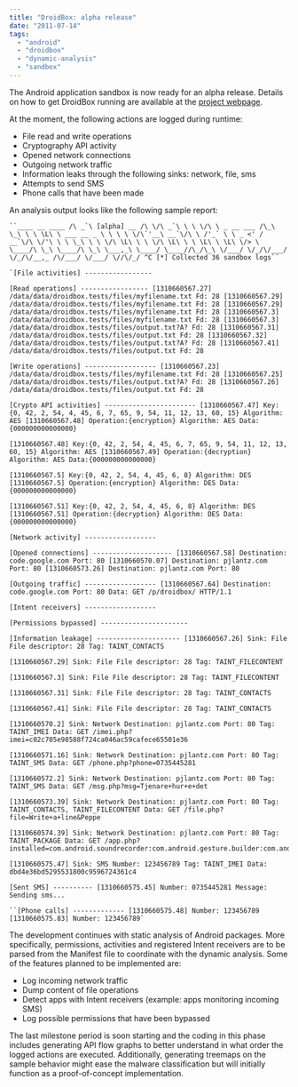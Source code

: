 ```yaml
---
title: "DroidBox: alpha release"
date: "2011-07-14"
tags: 
  - "android"
  - "droidbox"
  - "dynamic-analysis"
  - "sandbox"
---
```


The Android application sandbox is now ready for an alpha release. Details on how to get DroidBox running are available at the [project webpage](http://code.google.com/p/droidbox).

At the moment, the following actions are logged during runtime:

- File read and write operations
- Cryptography API activity
- Opened network connections
- Outgoing network traffic
- Information leaks through the following sinks: network, file, sms
- Attempts to send SMS
- Phone calls that have been made

An analysis output looks like the following sample report:

```
``____ __ ____ /\ _`\ [alpha] __ /\ \/\ _`\ \ \ \/\ \ _ __ ___ /\_\ \_\ \ \ \L\ \ ___ __ _ \ \ \ \ \/\`'__\ __`\/\ \ /'_` \ \ _ <' / __`\/\ \/'\ \ \ \_\ \ \ \/\ \L\ \ \ \/\ \L\ \ \ \L\ \ \L\ \/> \ \____/\ \_\ \____/\ \_\ \___,_\ \____/ \____//\_/\_\ \/___/ \/_/\/___/ \/_/\/__,_ /\/___/ \/___/ \//\/_/ ^C [*] Collected 36 sandbox logs``

`[File activities] -----------------

[Read operations] ----------------- [1310660567.27] /data/data/droidbox.tests/files/myfilename.txt Fd: 28 [1310660567.29] /data/data/droidbox.tests/files/myfilename.txt Fd: 28 [1310660567.29] /data/data/droidbox.tests/files/myfilename.txt Fd: 28 [1310660567.3] /data/data/droidbox.tests/files/myfilename.txt Fd: 28 [1310660567.3] /data/data/droidbox.tests/files/output.txt?A? Fd: 28 [1310660567.31] /data/data/droidbox.tests/files/output.txt Fd: 28 [1310660567.32] /data/data/droidbox.tests/files/output.txt?A? Fd: 28 [1310660567.41] /data/data/droidbox.tests/files/output.txt Fd: 28

[Write operations] ------------------ [1310660567.23] /data/data/droidbox.tests/files/myfilename.txt Fd: 28 [1310660567.25] /data/data/droidbox.tests/files/output.txt?A? Fd: 28 [1310660567.26] /data/data/droidbox.tests/files/output.txt Fd: 28

[Crypto API activities] ----------------------- [1310660567.47] Key:{0, 42, 2, 54, 4, 45, 6, 7, 65, 9, 54, 11, 12, 13, 60, 15} Algorithm: AES [1310660567.48] Operation:{encryption} Algorithm: AES Data:{000000000000000}

[1310660567.48] Key:{0, 42, 2, 54, 4, 45, 6, 7, 65, 9, 54, 11, 12, 13, 60, 15} Algorithm: AES [1310660567.49] Operation:{decryption} Algorithm: AES Data:{000000000000000}

[1310660567.5] Key:{0, 42, 2, 54, 4, 45, 6, 8} Algorithm: DES [1310660567.5] Operation:{encryption} Algorithm: DES Data:{000000000000000}

[1310660567.51] Key:{0, 42, 2, 54, 4, 45, 6, 8} Algorithm: DES [1310660567.51] Operation:{decryption} Algorithm: DES Data:{000000000000000}

[Network activity] ------------------

[Opened connections] -------------------- [1310660567.58] Destination: code.google.com Port: 80 [1310660570.07] Destination: pjlantz.com Port: 80 [1310660573.26] Destination: pjlantz.com Port: 80

[Outgoing traffic] ------------------ [1310660567.64] Destination: code.google.com Port: 80 Data: GET /p/droidbox/ HTTP/1.1

[Intent receivers] ------------------

[Permissions bypassed] ----------------------

[Information leakage] --------------------- [1310660567.26] Sink: File File descriptor: 28 Tag: TAINT_CONTACTS

[1310660567.29] Sink: File File descriptor: 28 Tag: TAINT_FILECONTENT

[1310660567.3] Sink: File File descriptor: 28 Tag: TAINT_FILECONTENT

[1310660567.31] Sink: File File descriptor: 28 Tag: TAINT_CONTACTS

[1310660567.41] Sink: File File descriptor: 28 Tag: TAINT_CONTACTS

[1310660570.2] Sink: Network Destination: pjlantz.com Port: 80 Tag: TAINT_IMEI Data: GET /imei.php?imei=c02c705e98588f724ca046ac59cafece65501e36

[1310660571.16] Sink: Network Destination: pjlantz.com Port: 80 Tag: TAINT_SMS Data: GET /phone.php?phone=0735445281

[1310660572.2] Sink: Network Destination: pjlantz.com Port: 80 Tag: TAINT_SMS Data: GET /msg.php?msg=Tjenare+hur+e+det

[1310660573.39] Sink: Network Destination: pjlantz.com Port: 80 Tag: TAINT_CONTACTS, TAINT_FILECONTENT Data: GET /file.php?file=Write+a+line&Peppe

[1310660574.39] Sink: Network Destination: pjlantz.com Port: 80 Tag: TAINT_PACKAGE Data: GET /app.php?installed=com.android.soundrecorder:com.android.gesture.builder:com.android.alarmclock:com.android.launcher:com.android.gallery:android:com.android.settings:com.android.providers.contacts:com.android.providers.applications:com.android.googlesearch:com.android.contacts:com.android.inputmethod.latin:com.android.phone:com.android.calculator2:droidbox.tests:com.android.providers.drm:com.android.htmlviewer:com.example.android.softkeyboard:com.android.term:com.android.providers.calendar:com.android.bluetooth:com.android.packageinstaller:com.android.development:com.android.calendar:com.android.browser:com.android.providers.telephony:com.android.music:com.android.providers.subscribedfeeds:com.svox.pico:com.android.camera:com.android.email:com.example.android.livecubes:com.android.providers.userdictionary:com.android.spare_parts:android.tts:com.android.providers.settings:com.android.mms:co

[1310660575.47] Sink: SMS Number: 123456789 Tag: TAINT_IMEI Data: dbd4e36bd5295531800c9596724361c4

[Sent SMS] ---------- [1310660575.45] Number: 0735445281 Message: Sending sms...

``[Phone calls] ------------- [1310660575.48] Number: 123456789 [1310660575.83] Number: 123456789`
```

The development continues with static analysis of Android packages. More specifically, permissions, activities and registered Intent receivers are to be parsed from the Manifest file to coordinate with the dynamic analysis. Some of the features planned to be implemented are:

- Log incoming network traffic
- Dump content of file operations
- Detect apps with Intent receivers (example: apps monitoring incoming SMS)
- Log possible permissions that have been bypassed

The last milestone period is soon starting and the coding in this phase includes generating API flow graphs to better understand in what order the logged actions are executed. Additionally, generating treemaps on the sample behavior might ease the malware classification but will initially function as a proof-of-concept implementation.
